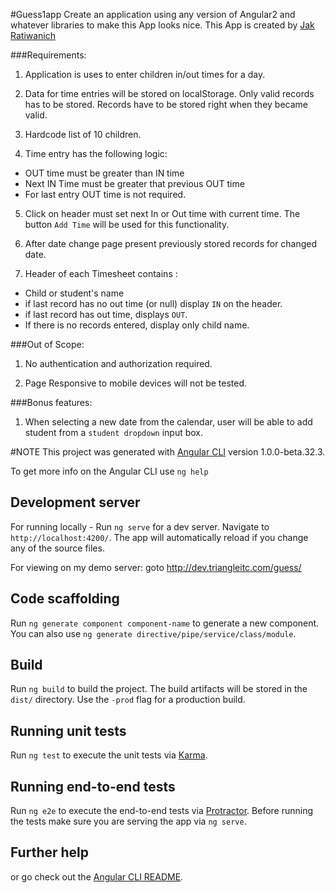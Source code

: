 #Guess1app
Create an application using any version of Angular2 and whatever libraries to make this App looks nice.
This App is created by [Jak Ratiwanich][98e89d95]

  [98e89d95]: https://www.linkedin.com/in/jakratiwanich/ "Go to my LinkedIn"

###Requirements:
1) Application is uses to enter children in/out times for a day.

2) Data for time entries will be stored on localStorage. Only valid records has to be stored. Records have to be stored right when they became valid.

3) Hardcode list of 10 children.

4) Time entry has the following logic:
* OUT time must be greater than IN time
* Next IN Time must be greater that previous OUT time
* For last entry OUT time is not required.

5) Click on header must set next In or Out time with current time. The button `Add Time` will be used for this functionality.

6) After date change page present previously stored records for changed date.

7) Header of each Timesheet contains :
* Child or student's name
* if last record has no out time (or null) display `IN` on the header.
* if last record has out time, displays `OUT`.
* If there is no records entered, display only child name.


###Out of Scope:
1) No authentication and authorization required.

2) Page Responsive to mobile devices will not be tested.

###Bonus features:
1) When selecting a new date from the calendar, user will be able to add student from a `student dropdown` input box.

#NOTE
This project was generated with [Angular CLI](https://github.com/angular/angular-cli) version 1.0.0-beta.32.3.

To get more info on the Angular CLI use `ng help`

## Development server
For running locally -
Run `ng serve` for a dev server. Navigate to `http://localhost:4200/`. The app will automatically reload if you change any of the source files.

For viewing on my demo server:
goto http://dev.triangleitc.com/guess/

## Code scaffolding

Run `ng generate component component-name` to generate a new component. You can also use `ng generate directive/pipe/service/class/module`.

## Build

Run `ng build` to build the project. The build artifacts will be stored in the `dist/` directory. Use the `-prod` flag for a production build.

## Running unit tests

Run `ng test` to execute the unit tests via [Karma](https://karma-runner.github.io).

## Running end-to-end tests

Run `ng e2e` to execute the end-to-end tests via [Protractor](http://www.protractortest.org/).
Before running the tests make sure you are serving the app via `ng serve`.

## Further help

 or go check out the [Angular CLI README](https://github.com/angular/angular-cli/blob/master/README.md).
